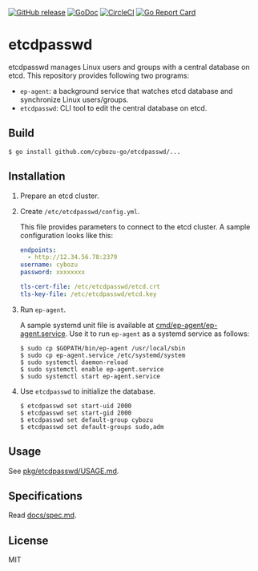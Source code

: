 [![GitHub release](https://img.shields.io/github/release/cybozu-go/etcdpasswd.svg?maxAge=60)][releases]
[![GoDoc](https://godoc.org/github.com/cybozu-go/etcdpasswd?status.svg)][godoc]
[![CircleCI](https://circleci.com/gh/cybozu-go/etcdpasswd.svg?style=svg)](https://circleci.com/gh/cybozu-go/etcdpasswd)
[![Go Report Card](https://goreportcard.com/badge/github.com/cybozu-go/etcdpasswd)](https://goreportcard.com/report/github.com/cybozu-go/etcdpasswd)

etcdpasswd
==========

etcdpasswd manages Linux users and groups with a central database on etcd.
This repository provides following two programs:

* `ep-agent`: a background service that watches etcd database and synchronize Linux users/groups.
* `etcdpasswd`: CLI tool to edit the central database on etcd.

Build
-----

```console
$ go install github.com/cybozu-go/etcdpasswd/...
```

Installation
------------

1. Prepare an etcd cluster.

1. Create `/etc/etcdpasswd/config.yml`.

    This file provides parameters to connect to the etcd cluster.
    A sample configuration looks like this:

    ```yaml
    endpoints:
      - http://12.34.56.78:2379
    username: cybozu
    password: xxxxxxxx

    tls-cert-file: /etc/etcdpasswd/etcd.crt
    tls-key-file: /etc/etcdpasswd/etcd.key
    ```

1. Run `ep-agent`.

    A sample systemd unit file is available at [cmd/ep-agent/ep-agent.service](cmd/ep-agent/ep-agent.service).
    Use it to run `ep-agent` as a systemd service as follows:

    ```console
    $ sudo cp $GOPATH/bin/ep-agent /usr/local/sbin
    $ sudo cp ep-agent.service /etc/systemd/system
    $ sudo systemctl daemon-reload
    $ sudo systemctl enable ep-agent.service
    $ sudo systemctl start ep-agent.service
    ```

1. Use `etcdpasswd` to initialize the database.

    ```console
    $ etcdpasswd set start-uid 2000
    $ etcdpasswd set start-gid 2000
    $ etcdpasswd set default-group cybozu
    $ etcdpasswd set default-groups sudo,adm
    ```

Usage
-----

See [pkg/etcdpasswd/USAGE.md](pkg/etcdpasswd/USAGE.md).

Specifications
--------------

Read [docs/spec.md](docs/spec.md).

License
-------

MIT

[releases]: https://github.com/cybozu-go/etcdpasswd/releases
[godoc]: https://godoc.org/github.com/cybozu-go/etcdpasswd
